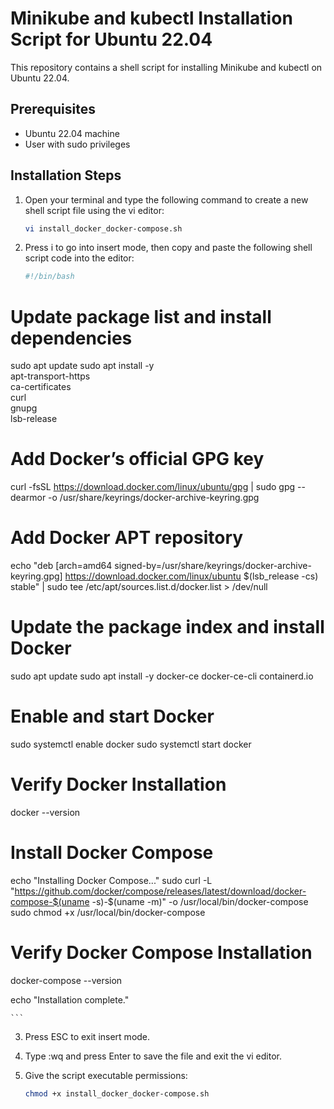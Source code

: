 # Minikube and kubectl Installation Script for Ubuntu 22.04

This repository contains a shell script for installing Minikube and kubectl on Ubuntu 22.04.

## Prerequisites

- Ubuntu 22.04 machine
- User with sudo privileges

## Installation Steps

1. Open your terminal and type the following command to create a new shell script file using the vi editor:

    ```bash
    vi install_docker_docker-compose.sh
    ```

2. Press i to go into insert mode, then copy and paste the following shell script code into the editor:

    ```bash
    #!/bin/bash

# Update package list and install dependencies
sudo apt update
sudo apt install -y \
    apt-transport-https \
    ca-certificates \
    curl \
    gnupg \
    lsb-release

# Add Docker’s official GPG key
curl -fsSL https://download.docker.com/linux/ubuntu/gpg | sudo gpg --dearmor -o /usr/share/keyrings/docker-archive-keyring.gpg

# Add Docker APT repository
echo "deb [arch=amd64 signed-by=/usr/share/keyrings/docker-archive-keyring.gpg] https://download.docker.com/linux/ubuntu $(lsb_release -cs) stable" | sudo tee /etc/apt/sources.list.d/docker.list > /dev/null

# Update the package index and install Docker
sudo apt update
sudo apt install -y docker-ce docker-ce-cli containerd.io

# Enable and start Docker
sudo systemctl enable docker
sudo systemctl start docker

# Verify Docker Installation
docker --version

# Install Docker Compose
echo "Installing Docker Compose..."
sudo curl -L "https://github.com/docker/compose/releases/latest/download/docker-compose-$(uname -s)-$(uname -m)" -o /usr/local/bin/docker-compose
sudo chmod +x /usr/local/bin/docker-compose

# Verify Docker Compose Installation
docker-compose --version

echo "Installation complete."

    ```

3. Press ESC to exit insert mode.

4. Type :wq and press Enter to save the file and exit the vi editor.

5. Give the script executable permissions:

    ```bash
    chmod +x install_docker_docker-compose.sh
    ```
